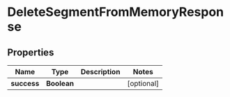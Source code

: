 

# DeleteSegmentFromMemoryResponse

## Properties

Name | Type | Description | Notes
------------ | ------------- | ------------- | -------------
**success** | **Boolean** |  |  [optional]



